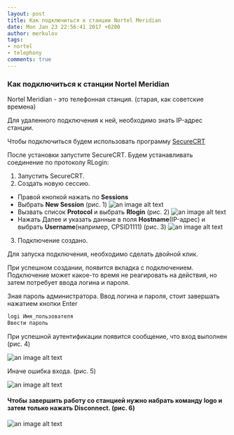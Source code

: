 ```yaml
---
layout: post
title: Как подключиться к станции Nortel Meridian
date: Mon Jan 23 22:56:41 2017 +0200
author: merkulov
tags:
- nortel
- telephony
comments: true
---
```

### Как подключиться к станции Nortel Meridian

Nortel Meridian - это телефонная станция. (старая, как советские времена)

Для удаленного подключения к ней, необходимо знать IP-адрес станции. 

Чтобы подключиться будем использовать программу [SecureCRT](https://www.vandyke.com/download/securecrt/download.html)

После установки запустите SecureCRT. Будем устанавливать соединение по протоколу RLogin:

1. Запустить SecureCRT.
2. Создать новую сессию.
  -  Правой кнопкой нажать по __Sessions__ 
  - Выбрать __New Session__ (рис. 1)
  ![an image alt text](https://merkulovmx.github.io/images/1image1.jpg "рис. 1")
  - Вызвать список __Protocol__ и выбрать __Rlogin__ (рис. 2)
  ![an image alt text](https://merkulovmx.github.io/images/1image2.JPG "рис. 2")
  - Нажать Далее и указать данные в поля __Hostname__(IP-адрес) и выбрать __Username__(например, CPSID1111) (рис. 3)
  ![an image alt text](https://merkulovmx.github.io/images/1image3.JPG "рис. 3")
3. Подключение создано.

Для запуска подключения, необходимо сделать двойной клик.

При успешном создании, появится вкладка с подключением. Подключение может какое-то время не реагировать на действия, но затем потребует ввода логина и пароля.

Зная пароль администратора. Ввод логина и пароля, стоит завершать нажатием кнопки Enter

```javascript
logi Имя_пользователя
Ввести пароль
```

При успешной аутентификации появится сообщение, что вход выполнен (рис. 4) 

![an image alt text](https://merkulovmx.github.io/images/1image4.JPG "рис. 4")

Иначе ошибка входа. (рис. 5)

![an image alt text](https://merkulovmx.github.io/images/1image5.JPG "рис. 5")

#### Чтобы завершить работу со станцией нужно набрать команду __logo__ и затем только нажать __Disconnect__. (рис. 6)

![an image alt text](https://merkulovmx.github.io/images/1image6.JPG "рис. 6")

